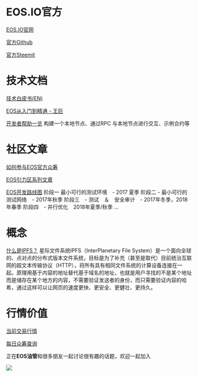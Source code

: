 # EOS.IO官方
[EOS.IO官网][1]

[官方Github][2]

[官方Steemit][3]

# 技术文档
[技术白皮书(EN)][4]

[EOS从入门到精通 - 王巨][5]

[开发者帮助一览][6]
构建一个本地节点、通过RPC 与本地节点进行交互、示例合约等


# 社区文章
[如何参与EOS官方众筹][7]

[EOS引力区系列文章][8]

[EOS开发路线图][9] 
阶段一 最小可行的测试环境　- 2017 夏季
阶段二 - 最小可行的测试网络　- 2017年秋季
阶段三　- 测试　＆　安全审计　- 2017年冬季，2018年春季
阶段四　- 并行优化　2018年夏季/秋季
…

# 概念 
[什么是IPFS？][10] 
星际文件系统IPFS（InterPlanetary File System）是一个面向全球的、点对点的分布式版本文件系统，目标是为了补充（甚至是取代）目前统治互联网的超文本传输协议（HTTP），将所有具有相同文件系统的计算设备连接在一起。原理用基于内容的地址替代基于域名的地址，也就是用户寻找的不是某个地址而是储存在某个地方的内容，不需要验证发送者的身份，而只需要验证内容的哈希，通过这样可以让网页的速度更快、更安全、更健壮、更持久。 

# 行情价值
[当前交易行情][11]

[每日众筹查询][12]

正在**EOS油管**和很多朋友一起讨论很有趣的话题，欢迎一起加入

![][image-1]

[1]:	https://eos.io
[2]:	https://github.com/eosio
[3]:	https://steemit.com/@eosio
[4]:	https://github.com/EOSIO/Documentation/blob/master/TechnicalWhitePaper.md
[5]:	https://www.jianshu.com/u/2c20674f10bb
[6]:	https://steemit.com/cn/@peterchen145/52zpud-eos
[7]:	https://mp.weixin.qq.com/s/z2uMcP9AFt6mfRaJu5TLxw
[8]:	http://new.qq.com/omn/author/oCOnkjj7HsWaxXAZ3dQRunqf12b0
[9]:	https://steemit.com/eos/@shuke0327/eos-io-eos-io-software-roadmap-chinese-version
[10]:	https://ipfs.io/
[11]:	https://www.feixiaohao.com/currencies/eos/
[12]:	http://eoschart.com/?lang=zh

[image-1]:	http://7u2qrr.com1.z0.glb.clouddn.com/2018-02-09-WechatIMG507.png?imageView2/2/w/400